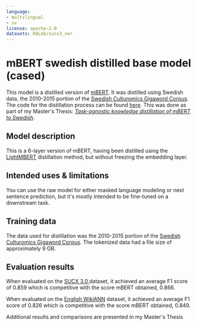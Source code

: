 ```yaml
---
language:
- multilingual
- sv
license: apache-2.0
datasets: KBLab/sucx3_ner
---
```


# mBERT swedish distilled base model (cased)

This model is a distilled version of [mBERT](https://huggingface.co/bert-base-multilingual-cased). It was distilled using Swedish data, the 2010-2015 portion of the [Swedish Culturomics Gigaword Corpus](https://spraakbanken.gu.se/en/resources/gigaword). The code for the distillation process can be found [here](https://github.com/AddedK/swedish-mbert-distillation/blob/main/azureML/pretrain_distillation.py). This was done as part of my Master's Thesis: [*Task-agnostic knowledge distillation of mBERT to Swedish*](https://kth.diva-portal.org/smash/record.jsf?aq2=%5B%5B%5D%5D&c=2&af=%5B%5D&searchType=UNDERGRADUATE&sortOrder2=title_sort_asc&language=en&pid=diva2%3A1698451&aq=%5B%5B%7B%22freeText%22%3A%22added+kina%22%7D%5D%5D&sf=all&aqe=%5B%5D&sortOrder=author_sort_asc&onlyFullText=false&noOfRows=50&dswid=-6142).


## Model description
This is a 6-layer version of mBERT, having been distilled using the [LightMBERT](https://arxiv.org/abs/2103.06418) distillation method, but without freezing the embedding layer.


## Intended uses & limitations
You can use the raw model for either masked language modeling or next sentence prediction, but it's mostly intended to
be fine-tuned on a downstream task. 


## Training data

The data used for distillation was the 2010-2015 portion of the [Swedish Culturomics Gigaword Corpus](https://spraakbanken.gu.se/en/resources/gigaword).
The tokenized data had a file size of approximately 9 GB.

## Evaluation results

When evaluated on the [SUCX 3.0 ](https://huggingface.co/datasets/KBLab/sucx3_ner) dataset, it achieved an average F1 score of 0.859 which is competitive with the score mBERT obtained, 0.866.

When evaluated on the [English WikiANN](https://huggingface.co/datasets/wikiann) dataset, it achieved an average F1 score of 0.826 which is competitive with the score mBERT obtained, 0.849. 

Additional results and comparisons are presented in my Master's Thesis

